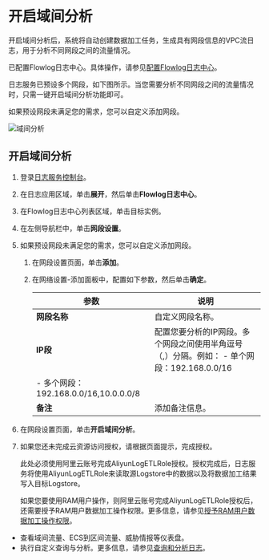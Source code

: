 # 开启域间分析

开启域间分析后，系统将自动创建数据加工任务，生成具有网段信息的VPC流日志，用于分析不同网段之间的流量情况。

已配置Flowlog日志中心。具体操作，请参见[配置Flowlog日志中心](/cn.zh-CN/应用中心（App）/Flowlog日志中心/配置Flowlog日志中心.md)。

日志服务已预设多个网段，如下图所示。当您需要分析不同网段之间的流量情况时，只需一键开启域间分析功能即可。

如果预设网段未满足您的需求，您可以自定义添加网段。

![域间分析](https://static-aliyun-doc.oss-accelerate.aliyuncs.com/assets/img/zh-CN/3343424261/p283055.png)

## 开启域间分析

1.  登录[日志服务控制台](https://sls.console.aliyun.com)。

2.  在日志应用区域，单击**展开**，然后单击**Flowlog日志中心**。

3.  在Flowlog日志中心列表区域，单击目标实例。

4.  在左侧导航栏中，单击**网段设置**。

5.  如果预设网段未满足您的需求，您可以自定义添加网段。

    1.  在网段设置页面，单击**添加**。

    2.  在网络设置-添加面板中，配置如下参数，然后单击**确定**。

        |参数|说明|
        |--|--|
        |**网段名称**|自定义网段名称。|
        |**IP段**|配置您要分析的IP网段。多个网段之间使用半角逗号（,）分隔。例如：        -   单个网段：192.168.0.0/16
        -   多个网段：192.168.0.0/16,10.0.0.0/8 |
        |**备注**|添加备注信息。|

6.  在网段设置页面，单击**开启域间分析**。

7.  如果您还未完成云资源访问授权，请根据页面提示，完成授权。

    此处必须使用阿里云账号完成AliyunLogETLRole授权。授权完成后，日志服务将使用AliyunLogETLRole来读取源Logstore中的数据以及将数据加工结果写入目标Logstore。

    如果您要使用RAM用户操作，则阿里云账号完成AliyunLogETLRole授权后，还需要授予RAM用户数据加工操作权限。更多信息，请参见[授予RAM用户数据加工操作权限](/cn.zh-CN/数据加工/授予RAM用户数据加工操作权限.md)。


-   查看域间流量、ECS到区间流量、威胁情报等仪表盘。
-   执行自定义查询与分析。更多信息，请参见[查询和分析日志](/cn.zh-CN/查询与分析/查询和分析日志.md)。

